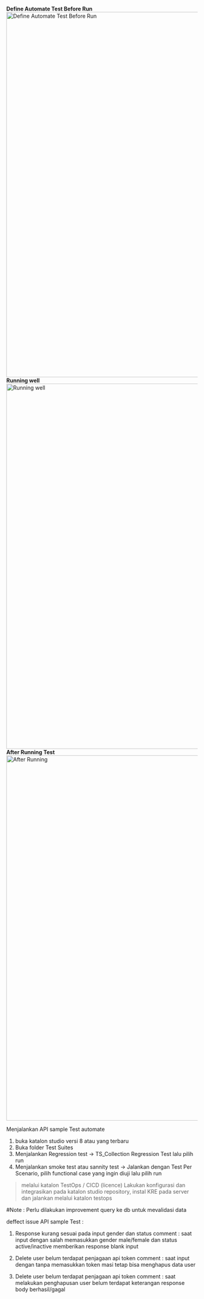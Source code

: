 **Define Automate Test Before Run**
<img width="960" alt="Define Automate Test Before Run" src="https://github.com/hendar-suhendar/API-Sample-Test/assets/99055058/efccca15-648e-435c-a91e-30e813472bad">
**Running well**
<img width="960" alt="Running well" src="https://github.com/hendar-suhendar/API-Sample-Test/assets/99055058/dbda84dd-7184-4876-a18d-7eb33b63813d">
**After Running Test**
<img width="960" alt="After Running" src="https://github.com/hendar-suhendar/API-Sample-Test/assets/99055058/2674ae11-8a26-4348-b0ce-c5ef92fe498d">

Menjalankan API sample Test automate
  1. buka katalon studio versi 8 atau yang terbaru
  2. Buka folder Test Suites
  3. Menjalankan Regression test -> TS_Collection Regression Test lalu pilih run
  4. Menjalankan smoke test atau sannity test -> Jalankan dengan Test Per Scenario, pilih functional case yang ingin diuji lalu pilih run

> melalui katalon TestOps / CICD (licence)
Lakukan konfigurasi dan integrasikan pada katalon studio repository, instal KRE pada server dan jalankan melalui katalon testops

#Note :
Perlu dilakukan improvement query ke db untuk mevalidasi data

deffect issue API sample Test :
1. Response kurang sesuai pada input gender dan status
comment : saat input dengan salah memasukkan gender male/female dan status active/inactive memberikan response blank input

2. Delete user belum terdapat penjagaan api token
comment : saat input dengan tanpa memasukkan token masi tetap bisa menghapus data user

3. Delete user belum terdapat penjagaan api token
comment : saat melakukan penghapusan user belum terdapat keterangan response body berhasil/gagal
